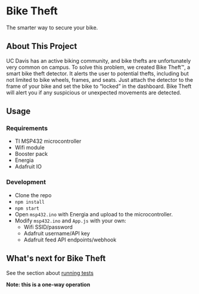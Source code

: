 # Bike Theft

The smarter way to secure your bike.

## About This Project

UC Davis has an active biking community, and bike thefts are unfortunately very common on campus. To solve this problem, we created Bike Theft™, a smart bike theft detector. It alerts the user to potential thefts, including but not limited to bike wheels, frames, and seats. Just attach the detector to the frame of your bike and set the bike to “locked” in the dashboard. Bike Theft will alert you if any suspicious or unexpected movements are detected.

## Usage

### Requirements

- TI MSP432 microcontroller
- Wifi module
- Booster pack
- Energia
- Adafruit IO

### Development

- Clone the repo
- `npm install`
- `npm start`
- Open `msp432.ino` with Energia and upload to the microcontroller.
- Modify `msp432.ino` and `App.js` with your own:
  - Wifi SSID/password
  - Adafruit username/API key
  - Adafruit feed API endpoints/webhook

## What's next for Bike Theft

See the section about [running tests](https://facebook.github.io/create-react-app/docs/running-tests)

**Note: this is a one-way operation**